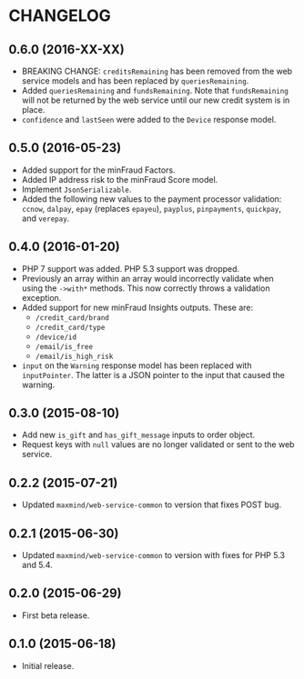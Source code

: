 CHANGELOG
=========

0.6.0 (2016-XX-XX)
------------------

* BREAKING CHANGE: `creditsRemaining` has been removed from the web service
  models and has been replaced by `queriesRemaining`.
* Added `queriesRemaining` and `fundsRemaining`. Note that `fundsRemaining`
  will not be returned by the web service until our new credit system is in
  place.
* `confidence` and `lastSeen` were added to the `Device` response model.

0.5.0 (2016-05-23)
------------------

* Added support for the minFraud Factors.
* Added IP address risk to the minFraud Score model.
* Implement `JsonSerializable`.
* Added the following new values to the payment processor validation:
  `ccnow`, `dalpay`, `epay` (replaces `epayeu`), `payplus`, `pinpayments`,
  `quickpay`, and `verepay`.

0.4.0 (2016-01-20)
------------------

* PHP 7 support was added. PHP 5.3 support was dropped.
* Previously an array within an array would incorrectly validate when using
  the `->with*` methods. This now correctly throws a validation exception.
* Added support for new minFraud Insights outputs. These are:
    * `/credit_card/brand`
    * `/credit_card/type`
    * `/device/id`
    * `/email/is_free`
    * `/email/is_high_risk`
* `input` on the `Warning` response model has been replaced with
  `inputPointer`. The latter is a JSON pointer to the input that caused the
  warning.

0.3.0 (2015-08-10)
------------------

* Add new `is_gift` and `has_gift_message` inputs to order object.
* Request keys with `null` values are no longer validated or sent to the web
  service.

0.2.2 (2015-07-21)
------------------

* Updated `maxmind/web-service-common` to version that fixes POST bug.

0.2.1 (2015-06-30)
------------------

* Updated `maxmind/web-service-common` to version with fixes for PHP 5.3 and
  5.4.

0.2.0 (2015-06-29)
------------------

* First beta release.

0.1.0 (2015-06-18)
------------------

* Initial release.
